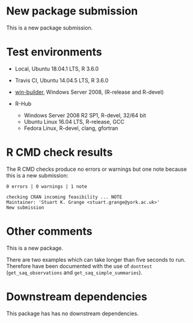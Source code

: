 # New package submission

This is a new package submission.

# Test environments

  - Local, Ubuntu 18.04.1 LTS, R 3.6.0
  
  - Travis CI, Ubuntu 14.04.5 LTS, R 3.6.0
  
  - [win-builder](https://win-builder.r-project.org/), Windows Server 2008, (R-release and R-devel) 
  
  - R-Hub
    - Windows Server 2008 R2 SP1, R-devel, 32/64 bit
    - Ubuntu Linux 16.04 LTS, R-release, GCC
    - Fedora Linux, R-devel, clang, gfortran

# R CMD check results

The R CMD checks produce no errors or warnings but one note because this is a new submission:

```
0 errors | 0 warnings | 1 note

checking CRAN incoming feasibility ... NOTE
Maintainer: 'Stuart K. Grange <stuart.grange@york.ac.uk>'
New submission
```

# Other comments

This is a new package. 

There are two examples which can take longer than five seconds to run. Therefore have been documented with the use of `donttest` (`get_saq_observations` and `get_saq_simple_summaries`).

# Downstream dependencies

This package has has no downstream dependencies.
